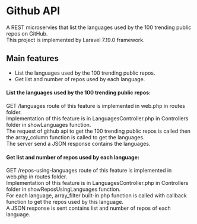 # Github API
A REST microservies that list the languages used by the 100 trending public repos on GitHub.\
This project is implemented by Laravel 7.19.0 framework.

## Main features
- List the languages used by the 100 trending public repos.
- Get list and number of repos used by each language.

#### List the languages used by the 100 trending public repos:
GET /languages route of this feature is implemented in web.php in routes folder.\
Implementation of this feature is in LanguagesController.php in Controllers folder in showLanguages function.\
The request of github api to get the 100 trending public repos is called then the array_column function is called to get the languages.\
The server send a JSON response contains the languages.

#### Get list and number of repos used by each language:
GET /repos-using-languages route of this feature is implemented in web.php in routes folder.\
Implementation of this feature is in LanguagesController.php in Controllers folder in showReposUsingLanguages function.\
For each language, array_filter built-in php function is called with callback function to get the repos used by this language.\
A JSON response is sent contains list and number of repos of each language.
